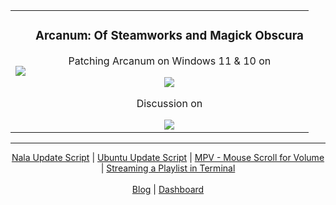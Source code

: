 <table align="center">
<tbody>
  <tr>
    <td align="center">
      <img src="https://i.imgur.com/Z5SA3X9.png" /></td>
    <td align="center">
      <h3 align="center">Arcanum: Of Steamworks and Magick Obscura</h3>
      <p>Patching Arcanum on Windows 11 & 10 on</p>
      <a href="https://steamcommunity.com/sharedfiles/filedetails/?id=2311393823">
      <img src="https://community.akamai.steamstatic.com/public/shared/images/header/logo_steam.svg?t=962016" />
      </a>
      <p>Discussion on</p>
      <a href="https://www.reddit.com/r/arcanum/comments/kfgv8a/how_to_patch_arcanum_with_uap_and_other_essential/">
      <img src="https://upload.wikimedia.org/wikipedia/en/1/1f/Reddit_logo_2023.svg" />
      </a>
    </td>
  </tr>
</tbody>
</table>

<hr />

<div align="center">
    <a href="https://gist.github.com/brandleesee/7402ae658f7e0be4d2e16f575e6908e9">Nala Update Script</a> | <a href="https://gist.github.com/brandleesee/79ccf8f8bdffaebbd7d251ed8ae173f6">Ubuntu Update Script</a> | <a href="https://gist.github.com/brandleesee/d9240448e236c09cf6bf608d3530adad">MPV - Mouse Scroll for Volume</a> | <a href="https://gist.github.com/brandleesee/dfe50af63562b81e3a684139a0feaf57">Streaming a Playlist in Terminal</a>
</div>

<br />

<div align="center">
    <a href="https://brandonleecamilleri.blogspot.com/">Blog</a> | <a href="https://brandleesee.github.io/brandleesee/">Dashboard</a>
</div>
